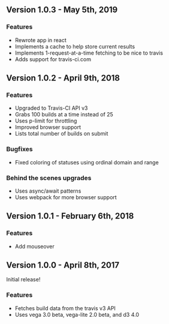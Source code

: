 ## Version 1.0.3 - May 5th, 2019

### Features

- Rewrote app in react
- Implements a cache to help store current results
- Implements 1-request-at-a-time fetching to be nice to travis
- Adds support for travis-ci.com

## Version 1.0.2 - April 9th, 2018

### Features

- Upgraded to Travis-CI API v3
- Grabs 100 builds at a time instead of 25
- Uses p-limit for throttling
- Improved browser support
- Lists total number of builds on submit

### Bugfixes

- Fixed coloring of statuses using ordinal domain and range

### Behind the scenes upgrades

- Uses async/await patterns
- Uses webpack for more browser support



## Version 1.0.1 - February 6th, 2018

### Features

- Add mouseover

## Version 1.0.0 - April 8th, 2017

Initial release!

### Features

- Fetches build data from the travis v3 API
- Uses vega 3.0 beta, vega-lite 2.0 beta, and d3 4.0

